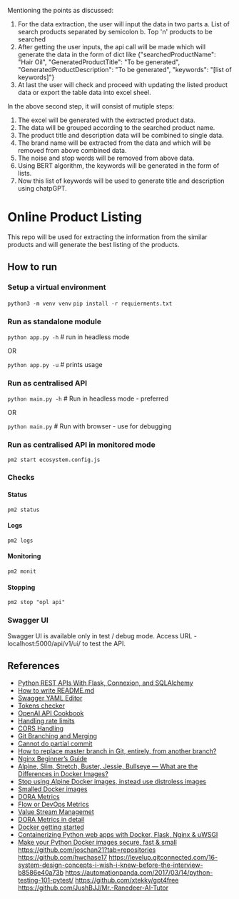 Mentioning the points as discussed:
1. For the data extraction, the user will input the data in two parts
   a. List of search products separated by semicolon
   b. Top 'n' products to be searched
2. After getting the user inputs, the api call will be made which will generate the data in the form of dict like
   {"searchedProductName": "Hair Oil", "GeneratedProductTitle": "To be generated", "GeneratedProductDescription": "To be generated", "keywords": "[list of    keywords]"}
3. At last the user will check and proceed with updating the listed product data or export the table data into excel sheel.

In the above second step, it will consist of mutiple steps:
1. The excel will be generated with the extracted product data.
2. The data will be grouped according to the searched product name.
3. The product title and description data will be combined to single data. 
4. The brand name will be extracted from the data and which will be removed from above combined data.
5. The noise and stop words will be removed from above data.
6. Using BERT algorithm, the keywords will be generated in the form of lists.
7. Now this list of keywords will be used to generate title and description using chatpGPT.

# Online Product Listing
This repo will be used for extracting the information from the similar products and will generate the best listing of the products.

## How to run
### Setup a virtual environment
`python3 -m venv venv` 
`pip install -r requierments.txt`

### Run as standalone module
`python app.py -h` # run in headless mode

OR

`python app.py -u` # prints usage

### Run as centralised API
`python main.py -h` # Run in headless mode - preferred

OR

`python main.py` # Run with browser - use for debugging

### Run as centralised API in monitored mode
`pm2 start ecosystem.config.js`

### Checks
#### Status
`pm2 status`

#### Logs
`pm2 logs`

#### Monitoring
`pm2 monit`

#### Stopping
`pm2 stop "opl api"`

### Swagger UI
Swagger UI is available only in test / debug mode. Access URL - localhost:5000/api/v1/ui/ to test the API.

## References
- [Python REST APIs With Flask, Connexion, and SQLAlchemy](https://dassum.medium.com/python-rest-apis-with-flask-connexion-and-sqlalchemy-3c8c3292d9ce)
- [How to write README.md](https://medium.com/@saumya.ranjan/how-to-write-a-readme-md-file-markdown-file-20cb7cbcd6f)
- [Swagger YAML Editor](https://editor.swagger.io/)
- [Tokens checker](https://platform.openai.com/tokenizer)
- [OpenAI API Cookbook](https://github.com/openai/openai-cookbook)
- [Handling rate limits](https://github.com/openai/openai-cookbook/blob/main/examples/How_to_handle_rate_limits.ipynb)
- [CORS Handling](https://auth0.com/blog/cors-tutorial-a-guide-to-cross-origin-resource-sharing/)
- [Git Branching and Merging](https://www.varonis.com/blog/git-branching#:~:text=To%20merge%20branches%20locally%2C%20use,branch%20into%20the%20main%20branch.)
- [Cannot do partial commit](https://stackoverflow.com/questions/5827944/git-error-on-commit-after-merge-fatal-cannot-do-a-partial-commit-during-a-mer)
- [How to replace master branch in Git, entirely, from another branch?](https://stackoverflow.com/questions/2862590/how-to-replace-master-branch-in-git-entirely-from-another-branch)
- [Nginx Beginner’s Guide](http://nginx.org/en/docs/beginners_guide.html)
- [Alpine, Slim, Stretch, Buster, Jessie, Bullseye — What are the Differences in Docker Images?](https://medium.com/swlh/alpine-slim-stretch-buster-jessie-bullseye-bookworm-what-are-the-differences-in-docker-62171ed4531d)
- [Stop using Alpine Docker images, instead use distroless images](https://medium.com/inside-sumup/stop-using-alpine-docker-images-fbf122c63010)
- [Smalled Docker images](https://learnk8s.io/blog/smaller-docker-images)
- [DORA Metrics](https://www.linkedin.com/pulse/my-experience-using-dora-other-metrics-fredrik-norm%C3%A9n)
- [Flow or DevOps Metrics](https://www.youtube.com/watch?v=84OvgV1CHOo)
- [Value Stream Managemet](https://www.leanix.net/en/wiki/vsm/value-stream-management)
- [DORA Metrics in detail](https://www.leanix.net/en/wiki/vsm/dora-metrics#:~:text=stream%20management%20efforts.-,What%20are%20DORA%20metrics%3F,change%20failure%20rate%20(CFR).)
- [Docker getting started](https://medium.com/free-code-camp/docker-tutorial-getting-started-with-python-redis-and-nginx-73ec94ca2f1)
- [Containerizing Python web apps with Docker, Flask, Nginx & uWSGI](https://www.youtube.com/watch?v=dVEjSmKFUVI)
- [Make your Python Docker images secure, fast & small](https://medium.com/vantageai/how-to-make-your-python-docker-images-secure-fast-small-b3a6870373a0)
https://github.com/joschan21?tab=repositories
https://github.com/hwchase17
https://levelup.gitconnected.com/16-system-design-concepts-i-wish-i-knew-before-the-interview-b8586e40a73b
https://automationpanda.com/2017/03/14/python-testing-101-pytest/
https://github.com/xtekky/gpt4free
https://github.com/JushBJJ/Mr.-Ranedeer-AI-Tutor

